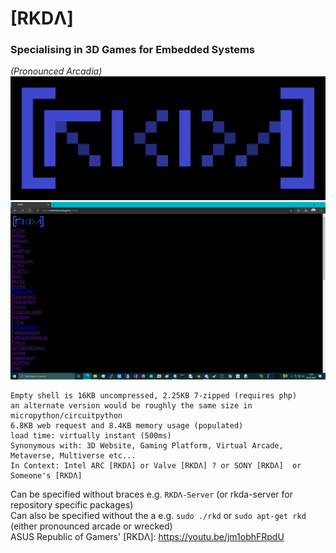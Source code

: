 # [RKDΛ]
### Specialising in 3D Games for Embedded Systems
*(Pronounced Arcadia)*
![RKDΛ](https://github.com/TheMindVirus/RKDA/blob/main/banner.png)
![RKDΛ](https://github.com/TheMindVirus/RKDA/blob/main/screenshot.png)

```
Empty shell is 16KB uncompressed, 2.25KB 7-zipped (requires php)
an alternate version would be roughly the same size in micropython/circuitpython
6.8KB web request and 8.4KB memory usage (populated)
load time: virtually instant (500ms)
Synonymous with: 3D Website, Gaming Platform, Virtual Arcade, Metaverse, Multiverse etc...
In Context: Intel ARC [RKDΛ] or Valve [RKDΛ] ? or SONY [RKDΛ]  or Someone's [RKDΛ]
```
Can be specified without braces e.g. `RKDΛ-Server` (or rkda-server for repository specific packages) \
Can also be specified without the a e.g. `sudo ./rkd` or `sudo apt-get rkd` (either pronounced arcade or wrecked) \
ASUS Republic of Gamers' [RKDΛ]: https://youtu.be/jm1obhFRpdU
